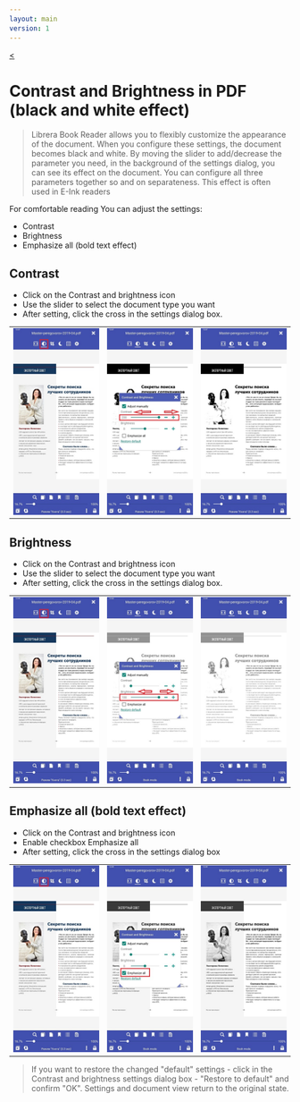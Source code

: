 ```yaml
---
layout: main
version: 1
---
```

[<](/wiki/faq)

# Contrast and Brightness in PDF  (black and white effect)

> Librera Book Reader allows you to flexibly customize the appearance of the document. 
When you configure these settings, the document becomes black and white. 
By moving the slider to add/decrease the parameter you need, 
in the background of the settings dialog, you can see its effect on the document. 
You can configure all three parameters together so and on separateness. This effect is often used in E-Ink readers


For comfortable reading You can adjust the settings:
* Contrast
* Brightness 
* Emphasize all (bold text effect)

## Contrast
* Click on the Contrast and brightness icon
* Use the slider to select the document type you want
* After setting, click the cross in the settings dialog box.

||||
|-|-|-|
|![](10.jpg)|![](11.jpg)|![](12.jpg)|

## Brightness 
* Click on the Contrast and brightness icon
* Use the slider to select the document type you want
* After setting, click the cross in the settings dialog box.

||||
|-|-|-|
|![](20.jpg)|![](21.jpg)|![](222.jpg)|


## Emphasize all  (bold text effect)
* Click on the Contrast and brightness icon
* Enable checkbox Emphasize all
* After setting, click the cross in the settings dialog box

||||
|-|-|-|
|![](30.jpg)|![](31.jpg)|![](32.jpg)|

> If you want to restore the changed "default" settings - click in the Contrast and brightness settings dialog box - "Restore to default" and confirm "OK". Settings and document view return to the original state.
